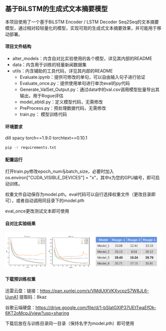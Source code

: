 ## 基于BiLSTM的生成式文本摘要模型

本项目使用了一个基于BiLSTM Encoder  /  LSTM Decoder Seq2Seq的文本摘要模型，通过相对较轻量化的模型，实现可观的生成式文本摘要效果，并可能用于移动部署。



#### 项目文件结构

* alter_models：内含自对比实验使用的各个模型，详见其内部的README
* data：内含用于训练的轻量新闻数据集
* utils：内含辅助的工具代码，详见其内部的README
  * Evaluate.ipynb：提供可修改的单句，可以自由输入句子进行验证
  * Evaluate_once.py：提供使用单句进行单次eval的py代码
  * Generate_ValSet_Output.py：通过data中的val.csv调用模型批量导出其输出，用于Rogue评估
  * model_ebldl.py：定义模型代码，无需修改
  * PreProcess.py：预处理数据代码，无需修改
  * train.py： 模型训练代码



#### 环境要求

dill
spacy
torch\==1.9.0
torchtext\==0.10.1

```bash
pip -r requirements.txt
```



#### 配置运行

打开train.py修改epoch_num与batch_size，必要时加入os.environ["CUDA_VISIBLE_DEVICES"] = "x"，其中x为您的GPU编号，即可启动训练。

权重文件自动保存为model.pth。eval代码可以自行选择权重文件（更改目录即可），或者自动调用同目录下的model.pth

eval_once更改测试文本即可使用



#### 自对比实验结果

![image-20210701112608284](README-Resources/image-20210701112608284.png)



#### 下载预训练权重

迅雷云盘：链接：https://pan.xunlei.com/s/VMdUtXVKXvcpzS7W8JL6-UunA1  提取码：8kaz

谷歌云端硬盘：https://drive.google.com/file/d/1-bSlatGXlP37UEtTwaEfOk-6KT2oMcpJ/view?usp=sharing

下载后放在与训练目录同一目录（保持名字为model.pth）即可使用

